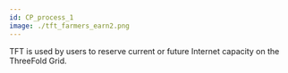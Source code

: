 ```yaml
---
id: CP_process_1
image: ./tft_farmers_earn2.png
---
```

TFT is used by users to reserve current or future Internet capacity on the ThreeFold Grid.
